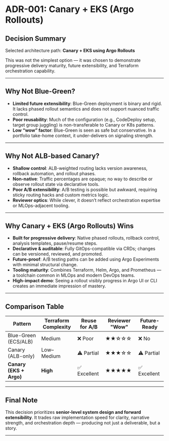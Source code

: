 # ADR-001: Canary + EKS (Argo Rollouts)

## Decision Summary

Selected architecture path: **Canary + EKS using Argo Rollouts**

This was not the simplest option — it was chosen to demonstrate progressive delivery maturity, future extensibility, and Terraform orchestration capability.

---

## Why Not Blue-Green?

- **Limited future extensibility**: Blue-Green deployment is binary and rigid. It lacks phased rollout semantics and does not support nuanced traffic control.
- **Poor reusability**: Much of the configuration (e.g., CodeDeploy setup, target group juggling) is non-transferable to Canary or K8s patterns.
- **Low “wow” factor**: Blue-Green is seen as safe but conservative. In a portfolio take-home context, it under-delivers on signaling strength.

---

## Why Not ALB-based Canary?

- **Shallow control**: ALB-weighted routing lacks version awareness, rollback automation, and rollout phases.
- **Non-native**: Traffic percentages are opaque; no way to describe or observe rollout state via declarative tools.
- **Poor A/B extensibility**: A/B testing is possible but awkward, requiring sticky routing hacks and custom metrics logic.
- **Reviewer optics**: While clever, it doesn’t reflect orchestration expertise or MLOps-adjacent tooling.

---

## Why Canary + EKS (Argo Rollouts) Wins

- **Built for progressive delivery**: Native phased rollouts, rollback control, analysis templates, pause/resume steps.
- **Declarative & auditable**: Fully GitOps-compatible via CRDs; changes can be versioned, reviewed, and promoted.
- **Future-proof**: A/B testing paths can be added using Argo Experiments with minimal structural change.
- **Tooling maturity**: Combines Terraform, Helm, Argo, and Prometheus — a toolchain common in MLOps and modern DevOps teams.
- **High-impact demo**: Seeing a rollout visibly progress in Argo UI or CLI creates an immediate impression of mastery.

---

## Comparison Table

| Pattern                | Terraform Complexity | Reuse for A/B | Reviewer "Wow" | Future-Ready |
|------------------------|----------------------|---------------|----------------|--------------|
| Blue-Green (ECS/ALB)   | Medium                | ❌ Poor        | ★★☆☆☆           | ❌ No         |
| Canary (ALB-only)      | Low–Medium           | ⚠️ Partial     | ★★★☆☆           | ⚠️ Partial    |
| **Canary (EKS + Argo)** | **High**             | ✅ Excellent   | ★★★★★           | ✅ Excellent  |

---

## Final Note

This decision prioritizes **senior-level system design and forward extensibility**. It trades raw implementation speed for clarity, narrative strength, and orchestration depth — producing not just a deliverable, but a story.

---

